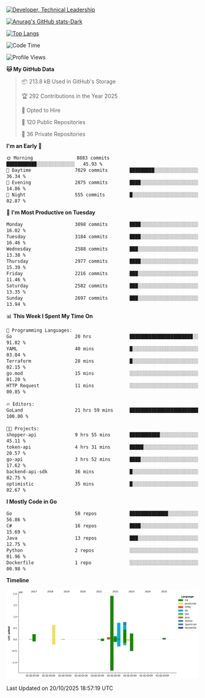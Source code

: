 <div>
  <a href="https://www.linkedin.com/in/arielpineiro/" target="_blank" rel="nofollow noopener noreferrer">
    <img src="https://img.shields.io/badge/-LinkedIn-%230077B5?style=for-the-badge&logo=linkedin&logoColor=white" alt="Developer, Technical Leadership" title="Ariel Piñeiro">
  </a>
</div>

[![Anurag's GitHub stats-Dark](https://github-readme-stats.vercel.app/api?username=arielsrv&show_icons=true&theme=dark#gh-dark-mode-only)](https://github.com/anuraghazra/github-readme-stats#gh-dark-mode-only)

[![Top Langs](https://github-readme-stats.vercel.app/api/top-langs/?username=arielsrv&layout=compact&langs_count=10&theme=dark#gh-dark-mode-only)](https://github.com/anuraghazra/github-readme-stats&theme=dark#gh-dark-mode-only)

<!--START_SECTION:waka-->
![Code Time](http://img.shields.io/badge/Code%20Time-1%2C415%20hrs%2049%20mins-blue)

![Profile Views](http://img.shields.io/badge/Profile%20Views-2-blue)

**🐱 My GitHub Data** 

> 📦 213.8 kB Used in GitHub's Storage 
 > 
> 🏆 292 Contributions in the Year 2025
 > 
> 💼 Opted to Hire
 > 
> 📜 120 Public Repositories 
 > 
> 🔑 36 Private Repositories 
 > 
**I'm an Early 🐤** 

```text
🌞 Morning                8883 commits        ███████████░░░░░░░░░░░░░░   45.93 % 
🌆 Daytime                7029 commits        █████████░░░░░░░░░░░░░░░░   36.34 % 
🌃 Evening                2875 commits        ████░░░░░░░░░░░░░░░░░░░░░   14.86 % 
🌙 Night                  555 commits         █░░░░░░░░░░░░░░░░░░░░░░░░   02.87 % 
```
📅 **I'm Most Productive on Tuesday** 

```text
Monday                   3098 commits        ████░░░░░░░░░░░░░░░░░░░░░   16.02 % 
Tuesday                  3184 commits        ████░░░░░░░░░░░░░░░░░░░░░   16.46 % 
Wednesday                2588 commits        ███░░░░░░░░░░░░░░░░░░░░░░   13.38 % 
Thursday                 2977 commits        ████░░░░░░░░░░░░░░░░░░░░░   15.39 % 
Friday                   2216 commits        ███░░░░░░░░░░░░░░░░░░░░░░   11.46 % 
Saturday                 2582 commits        ███░░░░░░░░░░░░░░░░░░░░░░   13.35 % 
Sunday                   2697 commits        ███░░░░░░░░░░░░░░░░░░░░░░   13.94 % 
```


📊 **This Week I Spent My Time On** 

```text
💬 Programming Languages: 
Go                       20 hrs              ███████████████████████░░   91.02 % 
YAML                     40 mins             █░░░░░░░░░░░░░░░░░░░░░░░░   03.04 % 
Terraform                28 mins             █░░░░░░░░░░░░░░░░░░░░░░░░   02.15 % 
go.mod                   15 mins             ░░░░░░░░░░░░░░░░░░░░░░░░░   01.20 % 
HTTP Request             11 mins             ░░░░░░░░░░░░░░░░░░░░░░░░░   00.85 % 

🔥 Editors: 
GoLand                   21 hrs 59 mins      █████████████████████████   100.00 % 

🐱‍💻 Projects: 
shopper-api              9 hrs 55 mins       ███████████░░░░░░░░░░░░░░   45.11 % 
token-api                4 hrs 31 mins       █████░░░░░░░░░░░░░░░░░░░░   20.57 % 
go-api                   3 hrs 52 mins       ████░░░░░░░░░░░░░░░░░░░░░   17.62 % 
backend-api-sdk          36 mins             █░░░░░░░░░░░░░░░░░░░░░░░░   02.75 % 
optimistic               35 mins             █░░░░░░░░░░░░░░░░░░░░░░░░   02.67 % 
```

**I Mostly Code in Go** 

```text
Go                       58 repos            ██████████████░░░░░░░░░░░   56.86 % 
C#                       16 repos            ████░░░░░░░░░░░░░░░░░░░░░   15.69 % 
Java                     13 repos            ███░░░░░░░░░░░░░░░░░░░░░░   12.75 % 
Python                   2 repos             ░░░░░░░░░░░░░░░░░░░░░░░░░   01.96 % 
Dockerfile               1 repo              ░░░░░░░░░░░░░░░░░░░░░░░░░   00.98 % 
```



**Timeline**

![Lines of Code chart](https://raw.githubusercontent.com/arielsrv/arielsrv/main/assets/bar_graph.png)


 Last Updated on 20/10/2025 18:57:19 UTC
<!--END_SECTION:waka-->
